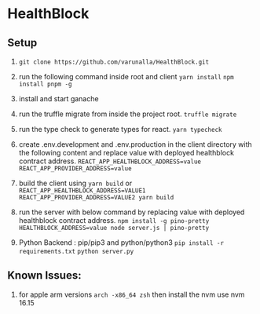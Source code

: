 # HealthBlock

## Setup

1. `git clone https://github.com/varunalla/HealthBlock.git`
2. run the following command inside root and client
   `yarn install`
   `npm install pnpm -g`
3. install and start ganache
4. run the truffle migrate from inside the project root.
   `truffle migrate`
5. run the type check to generate types for react.
   `yarn typecheck`
6. create .env.development and .env.production in the client directory with the following content and replace value with deployed healthblock contract address.
   `REACT_APP_HEALTHBLOCK_ADDRESS=value`
   `REACT_APP_PROVIDER_ADDRESS=value`
7. build the client using
   `yarn build`
   or
   `REACT_APP_HEALTHBLOCK_ADDRESS=VALUE1 REACT_APP_PROVIDER_ADDRESS=VALUE2 yarn build `
8. run the server with below command by replacing value with deployed healthblock contract address.
   `npm install -g pino-pretty`
   `HEALTHBLOCK_ADDRESS=value node server.js | pino-pretty`

9. Python Backend : pip/pip3 and python/python3
   `pip install -r requirements.txt`
   `python server.py`

## Known Issues:

1. for apple arm versions
   `arch -x86_64 zsh`
   then install the nvm
   use nvm 16.15
